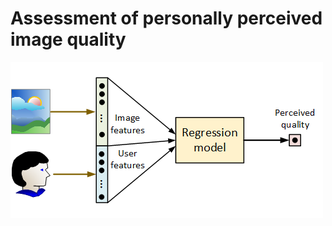 # Assessment of personally perceived image quality

![Personal image preference estimation](https://github.com/jarikorhonen/personal_image_preferences/blob/master/cvpr2019.png)



